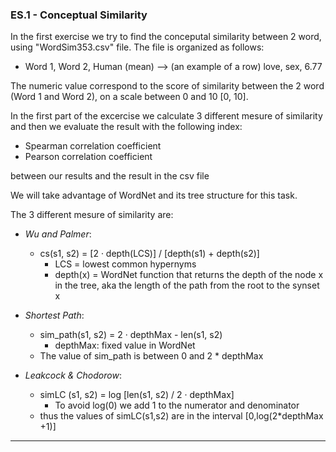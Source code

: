 ### ES.1 - Conceptual Similarity

In the first exercise we try to find the conceputal similarity between 2 word, using "WordSim353.csv" file.
The file is organized as follows:

- Word 1, Word 2, Human (mean) --> (an example of a row) love, sex, 6.77

The numeric value correspond to the score of similarity between the 2 word (Word 1 and Word 2), on a scale
between 0 and 10 [0, 10].

In the first part of the excercise we calculate 3 different mesure of similarity and then we evaluate the result
with the following index:

- Spearman correlation coefficient
- Pearson correlation coefficient 

between our results and the result in the csv file

We will take advantage of WordNet and its tree structure for this task.

The 3 different mesure of similarity are:

- *Wu and Palmer*:
  - cs(s1, s2) = [2 · depth(LCS)] / [depth(s1) + depth(s2)]
    - LCS = lowest common hypernyms
    - depth(x) = WordNet function that returns the depth of the node x in the tree, aka
        the length of the path from the root to the synset x

- *Shortest Path*:
  - sim_path(s1, s2) = 2 · depthMax - len(s1, s2)
    - depthMax: fixed value in WordNet
  - The value of sim_path is between 0 and 2 * depthMax

- *Leakcock & Chodorow*:
  - simLC (s1, s2) =  log [len(s1, s2) / 2 · depthMax]
    - To avoid log(0) we add 1 to the numerator and denominator
  - thus the values of simLC(s1,s2) are in the interval [0,log(2*depthMax +1)]

---